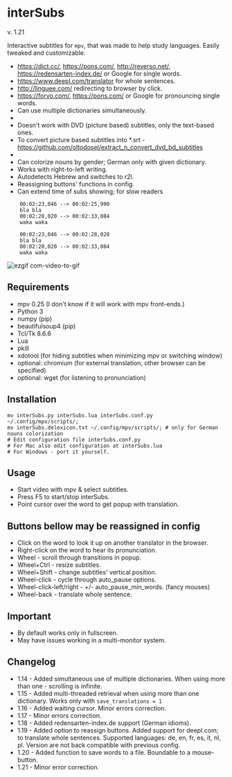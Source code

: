 interSubs
=========

v. 1.21

Interactive subtitles for `mpv`, that was made to help study languages. Easily tweaked and customizable.

- https://dict.cc/, https://pons.com/, http://reverso.net/, https://redensarten-index.de/ or Google for single words.
- https://www.deepl.com/translator for whole sentences.
- http://linguee.com/ redirecting to browser by click.
- https://forvo.com/, https://pons.com/ or Google for pronouncing single words.
- Can use multiple dictionaries simultaneously. 
-
- Doesn't work with DVD (picture based) subtitles, only the text-based ones.
- To convert picture based subtitles into *.srt - https://github.com/oltodosel/extract_n_convert_dvd_bd_subtitles
-
- Can colorize nouns by gender; German only with given dictionary.
- Works with right-to-left writing.
- Autodetects Hebrew and switches to r2l.
- Reassigning buttons' functions in config.
- Can extend time of subs showing; for slow readers

```
    00:02:23,046 --> 00:02:25,990
    bla bla
    00:02:28,020 --> 00:02:33,084
    waka waka
    
    00:02:23,046 --> 00:02:28,020
    bla bla
    00:02:28,020 --> 00:02:33,084
    waka waka
```

![ezgif com-video-to-gif](https://cloud.githubusercontent.com/assets/10230453/22852882/683b508e-f04f-11e6-87d0-7477164a1709.gif)

Requirements
------------
   - mpv 0.25 (I don't know if it will work with mpv front-ends.)
   - Python 3
   - numpy (pip)
   - beautifulsoup4 (pip)
   - Tcl/Tk 8.6.6
   - Lua
   - pkill
   - xdotool (for hiding subtitles when minimizing mpv or switching window) 
   - optional: chromium (for external translation, other browser can be specified)
   - optional: wget (for listening to pronunciation)

Installation
------------
```
mv interSubs.py interSubs.lua interSubs.conf.py ~/.config/mpv/scripts/;
mv interSubs.delexicon.txt ~/.config/mpv/scripts/; # only for German nouns colorization
# Edit configuration file interSubs.conf.py
# For Mac also edit configuration at interSubs.lua
# For Windows - port it yourself.
```

Usage
-----
- Start video with mpv & select subtitles.
- Press F5 to start/stop interSubs.
- Point cursor over the word to get popup with translation.

Buttons bellow may be reassigned in config
-----
- Click on the word to look it up on another translator in the browser.
- Right-click on the word to hear its pronunciation.
- Wheel - scroll through transitions in popup.
- Wheel+Ctrl - resize subtitles.
- Wheel+Shift - change subtitles' vertical position.
- Wheel-click - cycle through auto_pause options.
- Wheel-click-left/right - +/- auto_pause_min_words. (fancy mouses)
- Wheel-back - translate whole sentence.

Important
-----
- By default works only in fullscreen.
- May have issues working in a multi-monitor system.


Changelog
-----
- 1.14 - Added simultaneous use of multiple dictionaries. When using more than one - scrolling is infinite.
- 1.15 - Added multi-threaded retrieval when using more than one dictionary. Works only with `save_translations = 1`
- 1.16 - Added waiting cursor. Minor errors correction.
- 1.17 - Minor errors correction.
- 1.18 - Added redensarten-index.de support (German idioms).
- 1.19 - Added option to reassign buttons.
         Added support for deepl.com; to translate whole sentences. Supported languages: de, en, fr, es, it, nl, pl.
         Version are not back compatible with previous config.
- 1.20 - Added function to save words to a file. Boundable to a mouse-button.
- 1.21 - Minor error correction.
